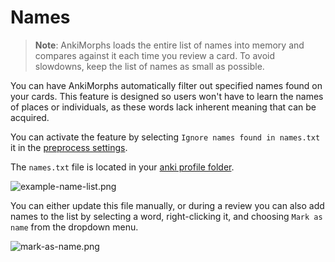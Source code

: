 # Names

> **Note**: AnkiMorphs loads the entire list of names into memory and compares against it each time you review a card.
> To avoid slowdowns, keep the list of names as small as possible.

You can have AnkiMorphs automatically filter out specified names found on your cards. This feature is designed so users
won't have to learn the names of places or individuals, as these words lack
inherent meaning that can be acquired.

You can activate the feature by selecting `Ignore names found in names.txt` it in
the [preprocess settings](settings/preprocess.md).

The `names.txt` file is located in your [anki profile folder](../glossary.md#profile-folder).

![example-name-list.png](../../img/example-name-list.png)

You can either update this file manually, or during a review you can also add names to the list by selecting a word,
right-clicking it, and choosing `Mark as name` from the dropdown menu.

![mark-as-name.png](../../img/mark-as-name.png)

